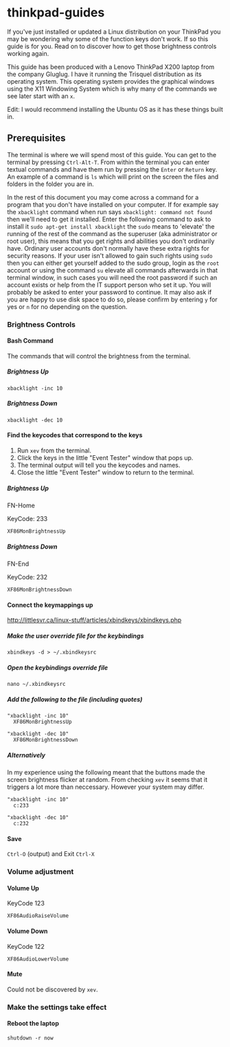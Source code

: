 # thinkpad-guides
If you've just installed or updated a Linux distribution on your ThinkPad you may be wondering why some of the function keys don't work.
If so this guide is for you.
Read on to discover how to get those brightness controls working again.

This guide has been produced with a Lenovo ThinkPad X200 laptop from the company Gluglug.
I have it running the Trisquel distribution as its operating system.
This operating system provides the graphical windows using the X11 Windowing System which is why many of the commands we see later start with an `x`.

Edit: I would recommend installing the Ubuntu OS as it has these things built in.

## Prerequisites
The terminal is where we will spend most of this guide.
You can get to the terminal by pressing `Ctrl-Alt-T`.
From within the terminal you can enter textual commands and have them run by pressing the `Enter` or `Return` key.
An example of a command is `ls` which will print on the screen the files and folders in the folder you are in.

In the rest of this document you may come across a command for a program that you don't have installed on your computer.
If for example say the `xbacklight` command when run says `xbacklight: command not found` then we'll need to get it installed.
Enter the following command to ask to install it `sudo apt-get install xbacklight` the `sudo` means to 'elevate' the running of the rest of the command as the superuser (aka administrator or root user), this means that you get rights and abilities you don't ordinarily have.
Ordinary user accounts don't normally have these extra rights for security reasons.
If your user isn't allowed to gain such rights using `sudo` then you can either get yourself added to the sudo group, login as the `root` account or using the command `su` elevate all commands afterwards in that terminal window, in such cases you will need the root password if such an account exists or help from the IT support person who set it up.
You will probably be asked to enter your password to continue.
It may also ask if you are happy to use disk space to do so, please confirm by entering `y` for yes or `n` for no depending on the question.

### Brightness Controls

#### Bash Command
The commands that will control the brightness from the terminal.

##### Brightness Up
```xbacklight -inc 10```

##### Brightness Down
```xbacklight -dec 10```

#### Find the keycodes that correspond to the keys

1. Run ```xev``` from the terminal.
2. Click the keys in the little "Event Tester" window that pops up.
3. The terminal output will tell you the keycodes and names.
4. Close the little "Event Tester" window to return to the terminal.

##### Brightness Up
FN-Home

KeyCode: 233

```XF86MonBrightnessUp```

##### Brightness Down
FN-End

KeyCode: 232

```XF86MonBrightnessDown```

#### Connect the keymappings up

http://littlesvr.ca/linux-stuff/articles/xbindkeys/xbindkeys.php

##### Make the user override file for the keybindings
```xbindkeys -d > ~/.xbindkeysrc```

##### Open the keybindings override file
```nano ~/.xbindkeysrc```

##### Add the following to the file (including quotes)

```
"xbacklight -inc 10"
  XF86MonBrightnessUp

"xbacklight -dec 10"
  XF86MonBrightnessDown
```

##### Alternatively
In my experience using the following meant that the buttons made the screen brightness flicker at random.
From checking `xev` it seems that it triggers a lot more than neccessary. However your system may differ.
```
"xbacklight -inc 10"
  c:233

"xbacklight -dec 10"
  c:232
```

#### Save
```Ctrl-O``` (output) and Exit ```Ctrl-X```

### Volume adjustment

#### Volume Up
KeyCode 123

```XF86AudioRaiseVolume```

#### Volume Down
KeyCode 122

```XF86AudioLowerVolume```

#### Mute
Could not be discovered by ```xev```.

### Make the settings take effect

#### Reboot the laptop

```shutdown -r now```
